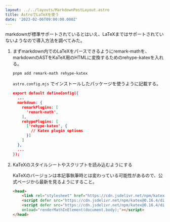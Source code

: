 ```yaml
---
layout: ../../layouts/MarkdownPostLayout.astro
title: AstroでLaTeXを使う
date: '2023-02-06T09:00:00.000Z'
---
```


markdownが標準サポートされているとはいえ、LaTeXまではサポートされていないようなので導入方法を調べてみた。

1. まずmarkdown内でのLaTeXをパースできるようにremark-mathを、markdownのASTをKaTeX用のHTMLに変換するためのrehype-katexを入れる。

    ```bash
    pnpm add remark-math rehype-katex
    ```

    `astro.config.mjs` でインストールしたパッケージを使うように記載する。
    ```json
    export default defineConfig({
      ...
      markdown: {
        remarkPlugins: [
          'remark-math',
        ],
        rehypePlugins: [
          ['rehype-katex', {
            // Katex plugin options
          }]
        ]
      },
      ...
    });
    ```

2. KaTeXのスタイルシートやスクリプトを読み込むようにする

    KaTeXのバージョンは本記事執筆時とは変わっている可能性があるので、公式ページから最新を見るようにすること。

    ```html
    <head>
        <link rel="stylesheet" href="https://cdn.jsdelivr.net/npm/katex@0.16.4/dist/katex.min.css" integrity="sha384-vKruj+a13U8yHIkAyGgK1J3ArTLzrFGBbBc0tDp4ad/EyewESeXE/Iv67Aj8gKZ0" crossorigin="anonymous">
        <script defer src="https://cdn.jsdelivr.net/npm/katex@0.16.4/dist/katex.min.js" integrity="sha384-PwRUT/YqbnEjkZO0zZxNqcxACrXe+j766U2amXcgMg5457rve2Y7I6ZJSm2A0mS4" crossorigin="anonymous"></script>
        <script defer src="https://cdn.jsdelivr.net/npm/katex@0.16.4/dist/contrib/auto-render.min.js" integrity="sha384-+VBxd3r6XgURycqtZ117nYw44OOcIax56Z4dCRWbxyPt0Koah1uHoK0o4+/RRE05" crossorigin="anonymous"
        onload="renderMathInElement(document.body);"></script>
    </head>
    ```
